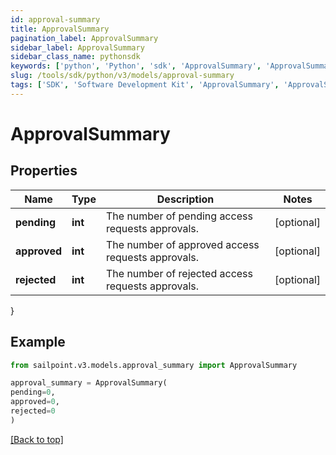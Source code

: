 ```yaml
---
id: approval-summary
title: ApprovalSummary
pagination_label: ApprovalSummary
sidebar_label: ApprovalSummary
sidebar_class_name: pythonsdk
keywords: ['python', 'Python', 'sdk', 'ApprovalSummary', 'ApprovalSummary']
slug: /tools/sdk/python/v3/models/approval-summary
tags: ['SDK', 'Software Development Kit', 'ApprovalSummary', 'ApprovalSummary']
---
```


# ApprovalSummary

## Properties

| Name | Type | Description | Notes |
| --- | --- | --- | --- |
| **pending** | **int** | The number of pending access requests approvals. | [optional] |
| **approved** | **int** | The number of approved access requests approvals. | [optional] |
| **rejected** | **int** | The number of rejected access requests approvals. | [optional] |

}

## Example

```python
from sailpoint.v3.models.approval_summary import ApprovalSummary

approval_summary = ApprovalSummary(
pending=0,
approved=0,
rejected=0
)

```

[[Back to top]](#)
